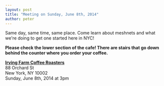 ```yaml
---
layout: post
title: "Meeting on Sunday, June 8th, 2014"
author: peter
---
```


Same day, same time, same place. Come learn about meshnets and what we're doing to get one started here in NYC!

__Please check the lower section of the cafe! There are stairs that go down behind the counter where you order your coffee.__

__[Irving Farm Coffee Roasters](https://www.google.com/maps/place/Irving+Farm+Coffee+Roasters/@40.7179886,-73.9902479,17z/data=!3m1!4b1!4m2!3m1!1s0x89c259873f0067c1:0x5aede67045aa029f)__<br>
88 Orchard St<br>
New York, NY 10002<br>
Sunday, June 8th, 2014 at 3pm
